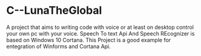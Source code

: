# C--LunaTheGlobal
A project that aims to writing code with voice or at least on desktop control your own pc with your voice.
Speech To text Api And Speech REcognizer is based on Windows 10 Cortana.
This Project is a good example for entegration of Winforms and Cortana Api. 
